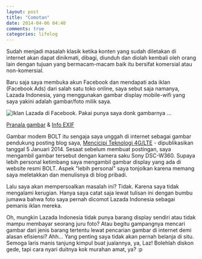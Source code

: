 ```yaml
---
layout: post
title: "Comotan"
date: 2014-04-06 04:40
comments: true
categories: lifelog
---
```


Sudah menjadi masalah klasik ketika konten yang sudah diletakan di internet akan dapat dinikmati, dibagi, diunduh dan diolah kembali oleh orang lain dengan tujuan yang bermacam-macam baik itu bersifat komersial atau non-komersial.

Baru saja saya membuka akun Facebook dan mendapati ada iklan (Facebook Ads) dari salah satu toko online, saya sebut saja namanya, Lazada Indonesia, yang menggunakan gambar display mobile-wifi yang saya yakini adalah gambar/foto milik saya.

![Iklan Lazada di Facebook. Pakai punya saya donk gambarnya ...](https://farm4.staticflickr.com/3783/13652510494_8f1b9e599d_z.jpg
 "Iklan Lazada di Facebook. Pakai punya saya donk gambarnya ...")
 
 [Pranala gambar](http://blog.andreanisme.com/wp-content/uploads/2014/01/bolt4g_lte.jpg) & [Info EXIF](http://regex.info/exif.cgi?imgurl=http%3A%2F%2Fblog.andreanisme.com%2Fwp-content%2Fuploads%2F2014%2F01%2Fbolt4g_lte.jpg)

Gambar modem BOLT itu sengaja saya unggah di internet sebagai gambar pendukung posting blog saya, [Mencicipi Teknologi 4G/LTE](http://blog.andreanisme.com/archives/2499) - dipublikasikan tanggal 5 Januari 2014. Sesaat sebelum membuat postingan, saya mengambil gambar tersebut dengan kamera saku Sony DSC-W360. Supaya lebih personal ketimbang saya mengambil gambar display yang ada di website resmi BOLT. Aspek "lebih personal" saya tonjolkan karena memang saya meletakkan dan menulisnya di blog pribadi.

Lalu saya akan mempersoalkan masalah ini? Tidak. Karena saya tidak mengalami kerugian. Hanya saya catat saja lewat tulisan ini dengan bumbu jumawa bahwa foto saya pernah dicomot Lazada Indonesia sebagai pemanis iklan mereka. 

Oh, mungkin Lazada Indonesia tidak punya barang display sendiri atau tidak mampu membayar seorang juru foto? Atau begitu gampangnya mencari gambar dari jenis barang tertentu lewat pencarian gambar di internet demi alasan efisiensi? Ahh... Yang penting saya tidak akan pernah belanja di situ. Semoga laris manis tanjung kimpul buat jualannya, ya, Laz! Bolehlah diskon gede, tapi cara nyari duitnya kok murahan amat, ya? :p